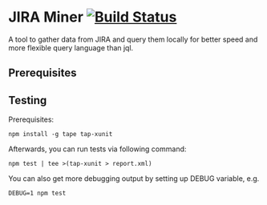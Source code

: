 # JIRA Miner [![Build Status](https://travis-ci.org/kpiwko/jira-miner.svg?branch=master)](https://travis-ci.org/kpiwko/jira-miner)

A tool to gather data from JIRA and query them locally for better speed and more flexible query language than jql.

## Prerequisites

## Testing

Prerequisites:

```
npm install -g tape tap-xunit
```

Afterwards, you can run tests via following command:

```
npm test | tee >(tap-xunit > report.xml)
```

You can also get more debugging output by setting up DEBUG variable, e.g.

```
DEBUG=1 npm test
```
